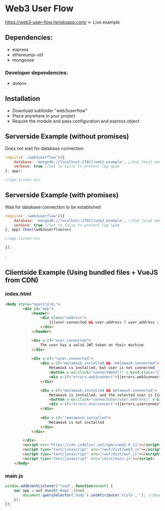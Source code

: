 # Web3 User Flow

https://web3-user-flow.herokuapp.com/ <- Live example

## Dependencies:
- express
- ethereumjs-util
- mongoose

### Developer dependencies:
- dotenv

## Installation
- Download subfolder "web3userflow"
- Place anywhere in your project
- Require the module and pass configuration and express object

## Serverside Example (without promises)
Does not wait for database connection
```javascript
require('./web3userflow')({
	database: 'mongodb://localhost:27017/web3_example', //Use local mongodb 
	verbose: true //Set to false to prevent log spam
}, app);

//app.listen etc

```

## Serverside Example (with promises)
Wait for database connection to be established
```javascript
require('./web3userflow')({
	database: 'mongodb://localhost:27017/web3_example', //Use local mongodb 
	verbose: true //Set to false to prevent log spam
}, app).then((web3userflow)=>{

//app.listen etc

}); 
```
.
## Clientside Example (Using bundled files + VueJS from CDN)
### index.html
```html
<body style="opacity:0;">
		<div id="app">
			<header>
				<div class="address">
					{{(user.connected && user.address ? user.address : 'Not logged in')}}
				</div>
			</header>

			<div v-if="user.connected">
				The user has a valid JWT token on their machine
			</div>
			
			<div v-if="!user.connected">
				<div v-if="metamask.installed && !metamask.connected">
					Metamask is installed, but user is not connected
					<button v-on:click="connectWeb3()" v-bind:class="{loading:loading.web3connect}">Connect</button>
					<div v-if="errors.web3connect">{{errors.web3connect}}</div>
				</div>

				<div v-if="metamask.installed && metamask.connected">
					Metamask is installed, and the selected user is {{user.address}}
					<button v-on:click="connectUser(user.address)" v-bind:class="{loading:loading.userconnect}">Sign in as {{user.address.substr(0,8)+'...'+user.address.substr(-6,42)}}</button>
					<div v-if="errors.userconnect">{{errors.userconnect}}</div>
				</div>
				
				<div v-if="!metamask.installed">
					Metamask is not installed
				</div>
			</div>

		</div>
		<script src="https://cdn.jsdelivr.net/npm/vue@2.6.11"></script>
		<script type="text/javascript" src="/wuf/dist/web3.js"></script>
		<script type="text/javascript" src="/wuf/dist/wuf.js"></script>
		<script type="text/javascript" src="/dist/main.js"></script>
	</body>
```
### main.js
```javascript
window.addEventListener("load", function(event) {
    var app = wuf.VueJS('#app',()=>{
        document.querySelector('body').setAttribute('style',''); //Smooth fadein to prevent ugly placeholders at load
    });
});
```
